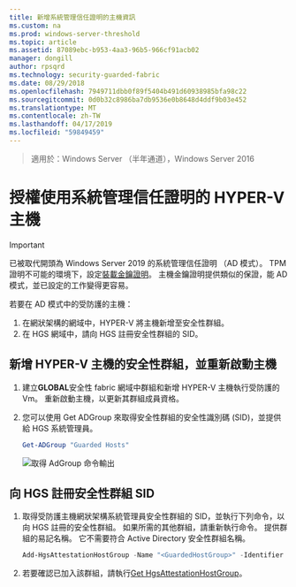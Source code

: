 ```yaml
---
title: 新增系統管理信任證明的主機資訊
ms.custom: na
ms.prod: windows-server-threshold
ms.topic: article
ms.assetid: 87089ebc-b953-4aa3-96b5-966cf91acb02
manager: dongill
author: rpsqrd
ms.technology: security-guarded-fabric
ms.date: 08/29/2018
ms.openlocfilehash: 7949711dbb0f89f5404b491d60938985bfa98c22
ms.sourcegitcommit: 0d0b32c8986ba7db9536e0b8648d4ddf9b03e452
ms.translationtype: MT
ms.contentlocale: zh-TW
ms.lasthandoff: 04/17/2019
ms.locfileid: "59849459"
---
```

>適用於：Windows Server （半年通道），Windows Server 2016

# <a name="authorize-hyper-v-hosts-using-admin-trusted-attestation"></a>授權使用系統管理信任證明的 HYPER-V 主機

>[!IMPORTANT]
>已被取代開頭為 Windows Server 2019 的系統管理信任證明 （AD 模式）。 TPM 證明不可能的環境下，設定[裝載金鑰證明](guarded-fabric-initialize-hgs-key-mode.md)。 主機金鑰證明提供類似的保證，能 AD 模式，並已設定的工作變得更容易。 


若要在 AD 模式中的受防護的主機： 

1. 在網狀架構的網域中，HYPER-V 將主機新增至安全性群組。
2. 在 HGS 網域中，請向 HGS 註冊安全性群組的 SID。 

## <a name="add-the-hyper-v-host-to-a-security-group-and-reboot-the-host"></a>新增 HYPER-V 主機的安全性群組，並重新啟動主機

1. 建立**GLOBAL**安全性 fabric 網域中群組和新增 HYPER-V 主機執行受防護的 Vm。 
   重新啟動主機，以更新其群組成員資格。

2. 您可以使用 Get ADGroup 來取得安全性群組的安全性識別碼 (SID)，並提供給 HGS 系統管理員。 

   ```powershell
   Get-ADGroup "Guarded Hosts"
   ```

   ![取得 AdGroup 命令輸出](../media/Guarded-Fabric-Shielded-VM/guarded-host-get-adgroup.png)

## <a name="register-the-sid-of-the-security-group-with-hgs"></a>向 HGS 註冊安全性群組 SID  

1. 取得受防護主機網狀架構系統管理員安全性群組的 SID，並執行下列命令，以向 HGS 註冊的安全性群組。 
   如果所需的其他群組，請重新執行命令。 
   提供群組的易記名稱。 
   它不需要符合 Active Directory 安全性群組名稱。 

   ```powershell
   Add-HgsAttestationHostGroup -Name "<GuardedHostGroup>" -Identifier "<SID>"
   ```

2. 若要確認已加入該群組，請執行[Get HgsAttestationHostGroup](https://technet.microsoft.com/library/mt652172.aspx)。 


